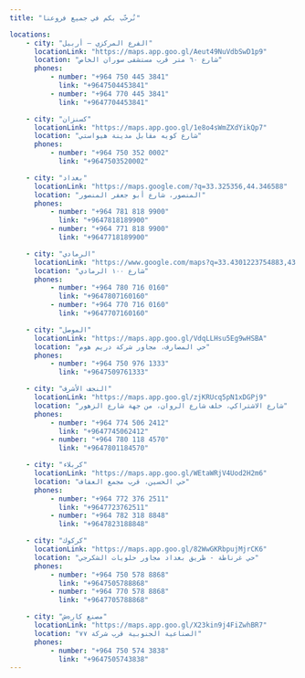 ```yaml
---
title: "نُرحّب بكم في جميع فروعنا"

locations:
    - city: "الفرع المركزي – أربيل"
      locationLink: "https://maps.app.goo.gl/Aeut49NuVdbSwD1p9"
      location: "شارع ٦٠ متر قرب مستشفى سوران الخاص"
      phones:
          - number: "+964 750 445 3841"
            link: "+9647504453841"
          - number: "+964 770 445 3841"
            link: "+9647704453841"

    - city: "كسنزان"
      locationLink: "https://maps.app.goo.gl/1e8o4sWmZXdYikQp7"
      location: "شارع كويه مقابل مدينة هيواستي"
      phones:
          - number: "+964 750 352 0002"
            link: "+9647503520002"

    - city: "بغداد"
      locationLink: "https://maps.google.com/?q=33.325356,44.346588"
      location: "المنصور، شارع أبو جعفر المنصور"
      phones:
          - number: "+964 781 818 9900"
            link: "+9647818189900"
          - number: "+964 771 818 9900"
            link: "+9647718189900"

    - city: "الرمادي"
      locationLink: "https://www.google.com/maps?q=33.4301223754883,43.354606628418"
      location: "شارع ١٠٠ الرمادي"
      phones:
          - number: "+964 780 716 0160"
            link: "+9647807160160"
          - number: "+964 770 716 0160"
            link: "+9647707160160"

    - city: "الموصل"
      locationLink: "https://maps.app.goo.gl/VdqLLHsu5Eg9wHSBA"
      location: "حي المصارف، مجاور شركة دريم هوم"
      phones:
          - number: "+964 750 976 1333"
            link: "+9647509761333"

    - city: "النجف الأشرف"
      locationLink: "https://maps.app.goo.gl/zjKRUcq5pN1xDGPj9"
      location: "شارع الاشتراكي، خلف شارع الروان، من جهة شارع الزهور"
      phones:
          - number: "+964 774 506 2412"
            link: "+9647745062412"
          - number: "+964 780 118 4570"
            link: "+9647801184570"

    - city: "كربلاء"
      locationLink: "https://maps.app.goo.gl/WEtaWRjV4Uod2H2m6"
      location: "حي الحسين، قرب مجمع العفاف"
      phones:
          - number: "+964 772 376 2511"
            link: "+9647723762511"
          - number: "+964 782 318 8848"
            link: "+9647823188848"

    - city: "كركوك"
      locationLink: "https://maps.app.goo.gl/82WwGKRbpujMjrCK6"
      location: "حي غرناطة - طريق بغداد مجاور حلويات الشكرجي"
      phones:
          - number: "+964 750 578 8868"
            link: "+9647505788868"
          - number: "+964 770 578 8868"
            link: "+9647705788868"

    - city: "مصنع کارەش"
      locationLink: "https://maps.app.goo.gl/X23kin9j4FiZwhBR7"
      location: "الصناعية الجنوبية قرب شركة ٧٧"
      phones:
          - number: "+964 750 574 3838"
            link: "+9647505743838"
---
```

